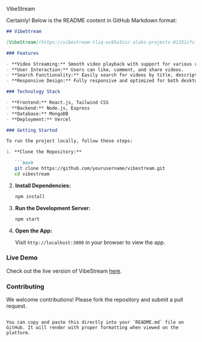 VibeStream


Certainly! Below is the README content in GitHub Markdown format:

```markdown
## VibeStream

[VibeStream](https://vibestream-tliq-oc65x3zic-aloks-projects-01331cfc.vercel.app) is a video streaming platform inspired by YouTube. It allows users to view and interact with a curated collection of video content. Built with modern web technologies, VibeStream offers a seamless and engaging user experience, featuring core functionalities found on YouTube.

### Features

- **Video Streaming:** Smooth video playback with support for various resolutions.
- **User Interaction:** Users can like, comment, and share videos.
- **Search Functionality:** Easily search for videos by title, description, or tags.
- **Responsive Design:** Fully responsive and optimized for both desktop and mobile devices.

### Technology Stack

- **Frontend:** React.js, Tailwind CSS
- **Backend:** Node.js, Express
- **Database:** MongoDB
- **Deployment:** Vercel

### Getting Started

To run the project locally, follow these steps:

1. **Clone the Repository:**

   ```bash
   git clone https://github.com/yourusername/vibestream.git
   cd vibestream
   ```

2. **Install Dependencies:**

   ```bash
   npm install
   ```

3. **Run the Development Server:**

   ```bash
   npm start
   ```

4. **Open the App:**

   Visit `http://localhost:3000` in your browser to view the app.

### Live Demo

Check out the live version of VibeStream [here](https://vibestream-tliq-oc65x3zic-aloks-projects-01331cfc.vercel.app).

### Contributing

We welcome contributions! Please fork the repository and submit a pull request.
```

You can copy and paste this directly into your `README.md` file on GitHub. It will render with proper formatting when viewed on the platform.
